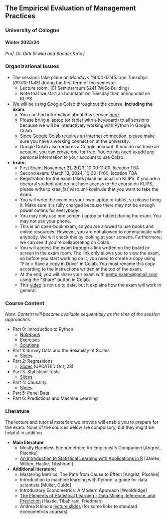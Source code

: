 ## The Empirical Evaluation of Management Practices

### University of Cologne

#### Winter 2023/24

_Prof. Dr. Dirk Sliwka and Sander Kraaij_

### Organizational Issues

- The sessions take place on _Mondays (14:00-17:45)_ and _Tuesdays (09:00-11:45)_ during the first term of the semester.
   	- Lecture room: 101 Seminarraum S241 (WiSo Building)
	- Note that we start an hour later on Tuesday than announced on KLIPS.
- We will be using Google Colab throughout the course, **including the exam**.
	- You can find information about this service [here](https://colab.research.google.com/).
	- Please bring a laptop (or tablet with a keyboard) to all sessions because we will be interactively working with Python in Google Colab.
	- Since Google Colab requires an internet connection, please make sure you have a working connection at the university.
	- Google Colab also requires a Google account. If you do not have an account, you can create one for free. You do not need to add any personal information to your account to use Colab.
- **Exam:**
  - First Exam: November 21, 2023, 10:00-11:00, location TBA
  -	Second exam: March 13, 2024, 10:00-11:00, location TBA
  -	Registration for the exam takes place as usual on KLIPS. If you are a doctoral student and do not have access to the course on KLIPS, please write to kraaij[at]wiso.uni-koeln.de that you want to take the exam.
  -	You will write the exam on your own laptop or tablet, so please bring it. Make sure it is fully charged because there may not be enough power outlets for everybody.
  -	You may only use one screen (laptop or tablet) during the exam. You may not use your phone.
  -	This is an open-book exam, so you are allowed to use books and online resources. However, you are not allowed to communicate with anybody. We will check this by looking at your screens. Furthermore, we can see if you're collaborating on Colab.
  -	You will access the exam through a link written on the board or screen in the exam room. The link only allows you to view the exam, so before you start working on it, you need to create a copy using "File > Save a copy in Drive" in Colab. You must rename this copy according to the instructions written at the top of the exam.
  -	At the end, you will share your exam with eemp.exams@gmail.com using the "Share" button in Colab.
  -	This [video](https://onedrive.live.com/?authkey=%21AMWOPjDJqEhFU6U&cid=492CFFDBC915BE1A&id=492CFFDBC915BE1A%21137316&parId=492CFFDBC915BE1A%21136598&o=OneUp) is not up to date, but it explains how the exam will work in general.

### Course Content

_Note: Content will become available sequentially as the time of the session approaches._

- Part 0: Introduction to Python
	- [Notebook](https://colab.research.google.com/drive/1uFpUzPoYjXtBZIbnnJPEdI6rBhXLt_8j?usp=sharing)
 	- [Exercises](https://colab.research.google.com/drive/1JjPYDmfAYqczY1Oi5GK1AvKd4UbXx7xp?usp=sharing)
  	- [Solutions](https://colab.research.google.com/drive/1JmC_oAxYqsiDz5Y7MUiUIZN1MA85OXIH?usp=sharing)
- Part 1: Survey Data and the Reliability of Scales
	- [Slides](./Lectures/Eval2023_1.pdf)
- Part 2: Regressions
	- [Slides](./Lectures/Eval2023_2.pdf) (UPDATED Oct, 23)
- Part 3: Statistical Tests
	- [Slides](./Lectures/Eval2023_3.pdf) 
- Part 4: Causality
	- [Slides](./Lectures/Eval2023_4.pdf) 
- Part 5: Panel Data
- Part 6: Predictions and Machine Learning

### Literature
The lecture and tutorial materials we provide will enable you to prepare for the exam. None of the sources below are compulsory, but they might be helpful in addition.
- **Main literature**
  - Mostly Harmless Econometrics: An Empiricist's Companion [Angrist, Pischke]
  - [An Introduction to Statistical Learning with Applications in R](https://www-bcf.usc.edu/~gareth/ISL/) [James, Witten, Hastie, Tibshirani]
- **Additional literature:**
  - Mastering Metrics: The Path from Cause to Effect [Angrist, Pischke]
  - Introduction to machine learning with Python: a guide for data scientists [Müller, Guido]
  - Introductory Econometrics: A Modern Approach [Wooldridge]
  - [The Elements of Statistical Learning - Data Mining, Inference, and Prediction](https://web.stanford.edu/~hastie/ElemStatLearn/) [Hastie, Tibshirani, Friedman]
  - Andrea Ichino's [lecture slides](http://www.andreaichino.it/teaching_material.html) (for some links to standard econometrics courses)
